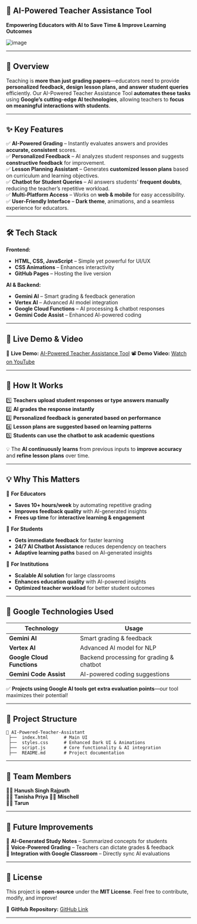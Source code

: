 ## **📌 AI-Powered Teacher Assistance Tool**  
**Empowering Educators with AI to Save Time & Improve Learning Outcomes**  

![image](https://github.com/user-attachments/assets/8d49831d-be18-444f-be2a-7aab5dd7af8a)
  
---

## **📖 Overview**  

Teaching is **more than just grading papers**—educators need to provide **personalized feedback, design lesson plans, and answer student queries** efficiently. Our AI-Powered Teacher Assistance Tool **automates these tasks** using **Google’s cutting-edge AI technologies**, allowing teachers to **focus on meaningful interactions with students**.  

---

## **✨ Key Features**  

✅ **AI-Powered Grading** – Instantly evaluates answers and provides **accurate, consistent** scores.  
✅ **Personalized Feedback** – AI analyzes student responses and suggests **constructive feedback** for improvement.  
✅ **Lesson Planning Assistant** – Generates **customized lesson plans** based on curriculum and learning objectives.  
✅ **Chatbot for Student Queries** – AI answers students' **frequent doubts**, reducing the teacher’s repetitive workload.  
✅ **Multi-Platform Access** – Works on **web & mobile** for easy accessibility.  
✅ **User-Friendly Interface** – **Dark theme**, animations, and a seamless experience for educators.  

---

## **🛠️ Tech Stack**  

**Frontend:**  
- **HTML, CSS, JavaScript** – Simple yet powerful for UI/UX  
- **CSS Animations** – Enhances interactivity  
- **GitHub Pages** – Hosting the live version  

**AI & Backend:**  
- **Gemini AI** – Smart grading & feedback generation  
- **Vertex AI** – Advanced AI model integration  
- **Google Cloud Functions** – AI processing & chatbot responses  
- **Gemini Code Assist** – Enhanced AI-powered coding  

---

## **🎥 Live Demo & Video**  

🔗 **Live Demo:** [AI-Powered Teacher Assistance Tool](https://yourproject.github.io/)
📽️ **Demo Video:** [Watch on YouTube](https://youtu.be/demo_video_link)   

---

## **📜 How It Works**  

1️⃣ **Teachers upload student responses or type answers manually**  
2️⃣ **AI grades the response instantly**  
3️⃣ **Personalized feedback is generated based on performance**  
4️⃣ **Lesson plans are suggested based on learning patterns**  
5️⃣ **Students can use the chatbot to ask academic questions**  

💡 The **AI continuously learns** from previous inputs to **improve accuracy** and **refine lesson plans** over time.  

---

## **💡 Why This Matters**  

🎯 **For Educators**  
- **Saves 10+ hours/week** by automating repetitive grading  
- **Improves feedback quality** with AI-generated insights  
- **Frees up time** for **interactive learning & engagement**  

🎯 **For Students**  
- **Gets immediate feedback** for faster learning  
- **24/7 AI Chatbot Assistance** reduces dependency on teachers  
- **Adaptive learning paths** based on AI-generated insights  

🎯 **For Institutions**  
- **Scalable AI solution** for large classrooms  
- **Enhances education quality** with AI-powered insights  
- **Optimized teacher workload** for better student outcomes  

---

## **🚀 Google Technologies Used**  

| **Technology** | **Usage** |
|---------------|----------|
| **Gemini AI** | Smart grading & feedback |
| **Vertex AI** | Advanced AI model for NLP |
| **Google Cloud Functions** | Backend processing for grading & chatbot |
| **Gemini Code Assist** | AI-powered coding suggestions |

✅ **Projects using Google AI tools get extra evaluation points**—our tool maximizes their potential!  

---

## **📂 Project Structure**  

```
📁 AI-Powered-Teacher-Assistant
 ├──  index.html      # Main UI
 ├──  styles.css      # Enhanced Dark UI & Animations
 ├──  script.js       # Core functionality & AI integration
 ├──  README.md       # Project documentation
```

---

## **👥 Team Members**  

👨‍💻 **Hanush Singh Rajputh**   
👨‍💻 **Tanisha Priya** 
👩‍💻 **Mischell**  
👨‍💻 **Tarun**  

---

## **📝 Future Improvements**  

🔹 **AI-Generated Study Notes** – Summarized concepts for students  
🔹 **Voice-Powered Grading** – Teachers can dictate grades & feedback  
🔹 **Integration with Google Classroom** – Directly sync AI evaluations  

---

## **📜 License**  

This project is **open-source** under the **MIT License**. Feel free to contribute, modify, and improve!  

📌 **GitHub Repository:** [GitHub Link](https://github.com/hanushrajputh/GoogleSolutionChallenge) 

---


